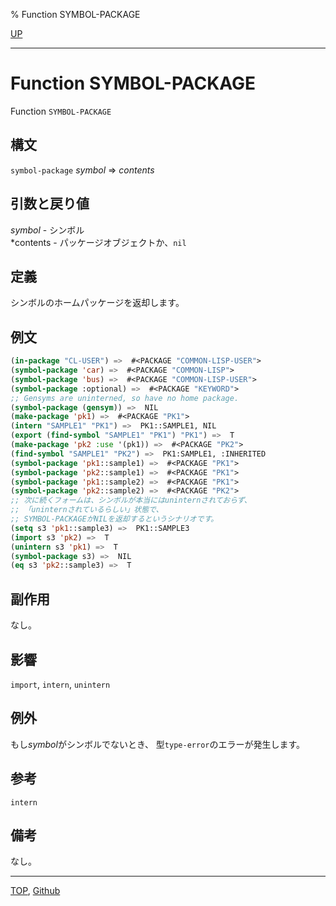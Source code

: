 % Function SYMBOL-PACKAGE

[UP](10.2.html)  

---

# Function SYMBOL-PACKAGE


Function `SYMBOL-PACKAGE`


## 構文

`symbol-package` *symbol* => *contents*


## 引数と戻り値

*symbol* - シンボル  
*contents - パッケージオブジェクトか、`nil`


## 定義

シンボルのホームパッケージを返却します。


## 例文

```lisp
(in-package "CL-USER") =>  #<PACKAGE "COMMON-LISP-USER">
(symbol-package 'car) =>  #<PACKAGE "COMMON-LISP">
(symbol-package 'bus) =>  #<PACKAGE "COMMON-LISP-USER">
(symbol-package :optional) =>  #<PACKAGE "KEYWORD">
;; Gensyms are uninterned, so have no home package.
(symbol-package (gensym)) =>  NIL
(make-package 'pk1) =>  #<PACKAGE "PK1">
(intern "SAMPLE1" "PK1") =>  PK1::SAMPLE1, NIL
(export (find-symbol "SAMPLE1" "PK1") "PK1") =>  T
(make-package 'pk2 :use '(pk1)) =>  #<PACKAGE "PK2">
(find-symbol "SAMPLE1" "PK2") =>  PK1:SAMPLE1, :INHERITED
(symbol-package 'pk1::sample1) =>  #<PACKAGE "PK1">
(symbol-package 'pk2::sample1) =>  #<PACKAGE "PK1">
(symbol-package 'pk1::sample2) =>  #<PACKAGE "PK1">
(symbol-package 'pk2::sample2) =>  #<PACKAGE "PK2">
;; 次に続くフォームは、シンボルが本当にはuninternされておらず、
;; 「uninternされているらしい」状態で、
;; SYMBOL-PACKAGEがNILを返却するというシナリオです。
(setq s3 'pk1::sample3) =>  PK1::SAMPLE3
(import s3 'pk2) =>  T
(unintern s3 'pk1) =>  T
(symbol-package s3) =>  NIL
(eq s3 'pk2::sample3) =>  T
```


## 副作用

なし。


## 影響

`import`,
`intern`,
`unintern`


## 例外

もし*symbol*がシンボルでないとき、
型`type-error`のエラーが発生します。


## 参考

`intern`


## 備考

なし。


---
[TOP](index.html),  [Github](https://github.com/nptcl/npt-japanese)

